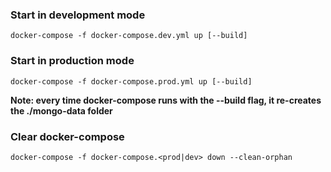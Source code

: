 ### Start in development mode

`docker-compose -f docker-compose.dev.yml up [--build]`

### Start in production mode

`docker-compose -f docker-compose.prod.yml up [--build]`

**Note: every time docker-compose runs with the --build flag, it re-creates the ./mongo-data folder**

### Clear docker-compose

`docker-compose -f docker-compose.<prod|dev> down --clean-orphan`
